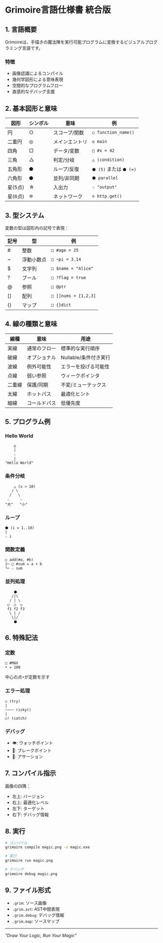 # Grimoire言語仕様書 統合版

## 1. 言語概要

Grimoireは、手描きの魔法陣を実行可能プログラムに変換するビジュアルプログラミング言語です。

### 特徴
- 画像認識によるコンパイル
- 幾何学図形による意味表現
- 空間的なプログラムフロー
- 直感的なデバッグ支援

## 2. 基本図形と意味

| 図形 | シンボル | 意味 | 例 |
|------|----------|------|-----|
| 円 | ○ | スコープ/関数 | `○ function_name()` |
| 二重円 | ◎ | メインエントリ | `◎ main` |
| 四角 | □ | データ/変数 | `□ #x = 42` |
| 三角 | △ | 判定/分岐 | `△ (condition)` |
| 五角形 | ⬟ | ループ/反復 | `⬟ (5)` または `⬟ (∞)` |
| 六角形 | ⬢ | 並列/非同期 | `⬢ parallel` |
| 星(5点) | ☆ | 入出力 | `☆ "output"` |
| 星(6点) | ✡ | ネットワーク | `✡ http.get()` |

## 3. 型システム

変数の型は図形内の記号で表現：

| 記号 | 型 | 例 |
|------|-----|-----|
| # | 整数 | `□ #age = 25` |
| ~ | 浮動小数点 | `□ ~pi = 3.14` |
| $ | 文字列 | `□ $name = "Alice"` |
| ? | ブール | `□ ?flag = true` |
| @ | 参照 | `□ @ptr` |
| [] | 配列 | `□ []nums = [1,2,3]` |
| {} | マップ | `□ {}dict` |

## 4. 線の種類と意味

| 線種 | 意味 | 用途 |
|------|------|------|
| 実線 | 通常のフロー | 標準的な実行順序 |
| 破線 | オプショナル | Nullable/条件付き実行 |
| 波線 | 例外可能性 | エラーを投げる可能性 |
| 点線 | 弱い参照 | ウィークポインタ |
| 二重線 | 保護/同期 | 不変/ミューテックス |
| 太線 | ホットパス | 最適化ヒント |
| 細線 | コールドパス | 低優先度 |

## 5. プログラム例

### Hello World
```
    ◎
    |
    ☆
    |
"Hello World"
```

### 条件分岐
```
    △ (x > 10)
   / \
  /   \
 ☆     ☆
"大"   "小"
```

### ループ
```
⬟ (i = 1..10)
|
☆ i
```

### 関数定義
```
○ add(#a, #b)
├─ □ #sum = a + b
└─ ☆ sum
```

### 並列処理
```
    ⬢
   /|\
  / | \
 ○  ○  ○
 f1 f2 f3
  \ | /
   \|/
    ⬢
```

## 6. 特殊記法

### 定数
```
□ #MAX
• = 100
```
中心の点`•`が定数を示す

### エラー処理
```
○ (try)
|
~~~~ risky()
|
○! (catch)
```

### デバッグ
- 👁: ウォッチポイント
- 🐛: ブレークポイント
- 📍: アサーション

## 7. コンパイル指示

画像の四隅：
- 左上: バージョン
- 右上: 最適化レベル
- 左下: ターゲット
- 右下: デバッグ情報

## 8. 実行

```bash
# コンパイル
grimoire compile magic.png -o magic.exe

# 実行
grimoire run magic.png

# デバッグ
grimoire debug magic.png
```

## 9. ファイル形式

- `.grim`: ソース画像
- `.grim.ast`: AST中間表現
- `.grim.debug`: デバッグ情報
- `.grim.map`: ソースマップ

---

*"Draw Your Logic, Run Your Magic"*